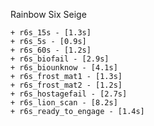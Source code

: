 
Rainbow Six Seige
```+ r6s_10s - [1.1s]
+ r6s_15s - [1.3s]
+ r6s_5s - [0.9s]
+ r6s_60s - [1.2s]
+ r6s_biofail - [2.9s]
+ r6s_biounknow - [4.1s]
+ r6s_frost_mat1 - [1.3s]
+ r6s_frost_mat2 - [1.2s]
+ r6s_hostagefail - [2.7s]
+ r6s_lion_scan - [8.2s]
+ r6s_ready_to_engage - [1.4s]
```